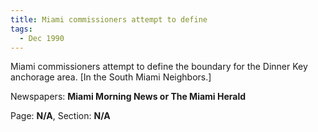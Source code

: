 ```yaml
---  
title: Miami commissioners attempt to define  
tags:  
  - Dec 1990  
---  
```

  
Miami commissioners attempt to define the boundary for the Dinner Key anchorage area. [In the South Miami Neighbors.]  
  
Newspapers: **Miami Morning News or The Miami Herald**  
  
Page: **N/A**, Section: **N/A** 
